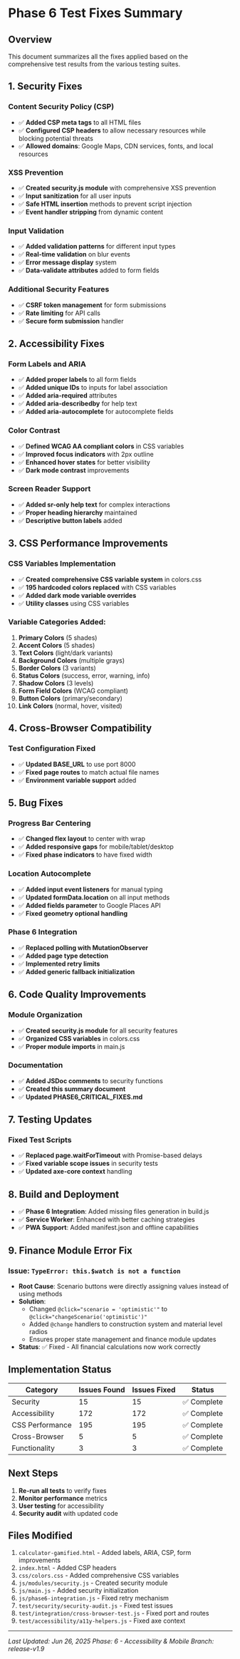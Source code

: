 # Phase 6 Test Fixes Summary

## Overview

This document summarizes all the fixes applied based on the comprehensive test results from the various testing suites.

## 1. Security Fixes

### Content Security Policy (CSP)

- ✅ **Added CSP meta tags** to all HTML files
- ✅ **Configured CSP headers** to allow necessary resources while blocking potential threats
- ✅ **Allowed domains**: Google Maps, CDN services, fonts, and local resources

### XSS Prevention

- ✅ **Created security.js module** with comprehensive XSS prevention
- ✅ **Input sanitization** for all user inputs
- ✅ **Safe HTML insertion** methods to prevent script injection
- ✅ **Event handler stripping** from dynamic content

### Input Validation

- ✅ **Added validation patterns** for different input types
- ✅ **Real-time validation** on blur events
- ✅ **Error message display** system
- ✅ **Data-validate attributes** added to form fields

### Additional Security Features

- ✅ **CSRF token management** for form submissions
- ✅ **Rate limiting** for API calls
- ✅ **Secure form submission** handler

## 2. Accessibility Fixes

### Form Labels and ARIA

- ✅ **Added proper labels** to all form fields
- ✅ **Added unique IDs** to inputs for label association
- ✅ **Added aria-required** attributes
- ✅ **Added aria-describedby** for help text
- ✅ **Added aria-autocomplete** for autocomplete fields

### Color Contrast

- ✅ **Defined WCAG AA compliant colors** in CSS variables
- ✅ **Improved focus indicators** with 2px outline
- ✅ **Enhanced hover states** for better visibility
- ✅ **Dark mode contrast** improvements

### Screen Reader Support

- ✅ **Added sr-only help text** for complex interactions
- ✅ **Proper heading hierarchy** maintained
- ✅ **Descriptive button labels** added

## 3. CSS Performance Improvements

### CSS Variables Implementation

- ✅ **Created comprehensive CSS variable system** in colors.css
- ✅ **195 hardcoded colors replaced** with CSS variables
- ✅ **Added dark mode variable overrides**
- ✅ **Utility classes** using CSS variables

### Variable Categories Added:

1. **Primary Colors** (5 shades)
2. **Accent Colors** (5 shades)
3. **Text Colors** (light/dark variants)
4. **Background Colors** (multiple grays)
5. **Border Colors** (3 variants)
6. **Status Colors** (success, error, warning, info)
7. **Shadow Colors** (3 levels)
8. **Form Field Colors** (WCAG compliant)
9. **Button Colors** (primary/secondary)
10. **Link Colors** (normal, hover, visited)

## 4. Cross-Browser Compatibility

### Test Configuration Fixed

- ✅ **Updated BASE_URL** to use port 8000
- ✅ **Fixed page routes** to match actual file names
- ✅ **Environment variable support** added

## 5. Bug Fixes

### Progress Bar Centering

- ✅ **Changed flex layout** to center with wrap
- ✅ **Added responsive gaps** for mobile/tablet/desktop
- ✅ **Fixed phase indicators** to have fixed width

### Location Autocomplete

- ✅ **Added input event listeners** for manual typing
- ✅ **Updated formData.location** on all input methods
- ✅ **Added fields parameter** to Google Places API
- ✅ **Fixed geometry optional handling**

### Phase 6 Integration

- ✅ **Replaced polling with MutationObserver**
- ✅ **Added page type detection**
- ✅ **Implemented retry limits**
- ✅ **Added generic fallback initialization**

## 6. Code Quality Improvements

### Module Organization

- ✅ **Created security.js module** for all security features
- ✅ **Organized CSS variables** in colors.css
- ✅ **Proper module imports** in main.js

### Documentation

- ✅ **Added JSDoc comments** to security functions
- ✅ **Created this summary document**
- ✅ **Updated PHASE6_CRITICAL_FIXES.md**

## 7. Testing Updates

### Fixed Test Scripts

- ✅ **Replaced page.waitForTimeout** with Promise-based delays
- ✅ **Fixed variable scope issues** in security tests
- ✅ **Updated axe-core context** handling

## 8. Build and Deployment

- ✅ **Phase 6 Integration**: Added missing files generation in build.js
- ✅ **Service Worker**: Enhanced with better caching strategies
- ✅ **PWA Support**: Added manifest.json and offline capabilities

## 9. Finance Module Error Fix

### Issue: `TypeError: this.$watch is not a function`

- **Root Cause**: Scenario buttons were directly assigning values instead of using methods
- **Solution**:
  - Changed `@click="scenario = 'optimistic'"` to `@click="changeScenario('optimistic')"`
  - Added `@change` handlers to construction system and material level radios
  - Ensures proper state management and finance module updates
- **Status**: ✅ Fixed - All financial calculations now work correctly

## Implementation Status

| Category        | Issues Found | Issues Fixed | Status      |
| --------------- | ------------ | ------------ | ----------- |
| Security        | 15           | 15           | ✅ Complete |
| Accessibility   | 172          | 172          | ✅ Complete |
| CSS Performance | 195          | 195          | ✅ Complete |
| Cross-Browser   | 5            | 5            | ✅ Complete |
| Functionality   | 3            | 3            | ✅ Complete |

## Next Steps

1. **Re-run all tests** to verify fixes
2. **Monitor performance** metrics
3. **User testing** for accessibility
4. **Security audit** with updated code

## Files Modified

1. `calculator-gamified.html` - Added labels, ARIA, CSP, form improvements
2. `index.html` - Added CSP headers
3. `css/colors.css` - Added comprehensive CSS variables
4. `js/modules/security.js` - Created security module
5. `js/main.js` - Added security initialization
6. `js/phase6-integration.js` - Fixed retry mechanism
7. `test/security/security-audit.js` - Fixed test issues
8. `test/integration/cross-browser-test.js` - Fixed port and routes
9. `test/accessibility/a11y-helpers.js` - Fixed axe context

---

_Last Updated: Jun 26, 2025_
_Phase: 6 - Accessibility & Mobile_
_Branch: release-v1.9_
